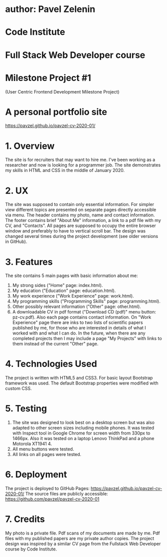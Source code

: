 # author: Pavel Zelenin

# Code Institute
# Full Stack Web Developer course

# Milestone Project #1
(User Centric Frontend Development Milestone Project)

# A personal portfolio site

https://pavzel.github.io/pavzel-cv-2020-01/

# 1. Overview
The site is for recruiters that may want to hire me.
I've been working as a researcher and now is looking for a programmer job.
The site demonstrates my skills in HTML and CSS in the middle of January 2020.

# 2. UX
The site was supposed to contain only essential information.
For simpler view different topics are presented on separate pages directly accessible via menu.
The header contains my photo, name and contact information.
The footer contains brief "About Me" information, a link to a pdf file with my CV, and "Contacts".
All pages are supposed to occupy the entire browser window and preferably to have to vertical scroll bar.
The design was changed several times during the project development (see older versions in GitHub).

# 3. Features
The site contains 5 main pages with basic information about me:
1) My strong sides ("Home" page: index.html).
2) My education ("Education" page: education.html).
3) My work experience ("Work Experience" page: work.html).
4) My programming skills ("Programming Skills" page: programming.html).
5) Other possibly relevant information ("Other" page: other.html).
6) A downloadable CV in pdf format ("Download CD (pdf)" menu button: pz-cv.pdf).
Also each page contains contact information.
On "Work Experience" page there are inks to two lists of scientific papers published by me, for those who are interested in details of what I worked with and what I can do.
In the future, when there are any completed projects then I may include a page "My Projects" with links to them instead of the current "Other" page.

# 4. Technologies Used
The project is written with HTML5 and CSS3.
For basic layout Bootstrap framework was used.
The default Bootstrap properties were modified with custom CSS.

# 5. Testing
1) The site was designed to look best on a desktop screen but was also adapted to other screen sizes including mobile phones.
It was tested with Inspect tool in Google Chrome for screen width from 330px to 1466px.
Also it was tested on a laptop Lenovo ThinkPad and a phone Motorola XT1941 4.
2) All menu buttons were tested.
3) All links on all pages were tested.

# 6. Deployment
The project is deployed to GitHub Pages:
https://pavzel.github.io/pavzel-cv-2020-01/
The source files are publicly accessible:
https://github.com/pavzel/pavzel-cv-2020-01

# 7. Credits
My photo is a private file.
Pdf scans of my documents are made by me.
Pdf files with my published papers are my private author copies.
The project design was inspired by a similar CV page from the Fullstack Web Developer course by Code Institute.